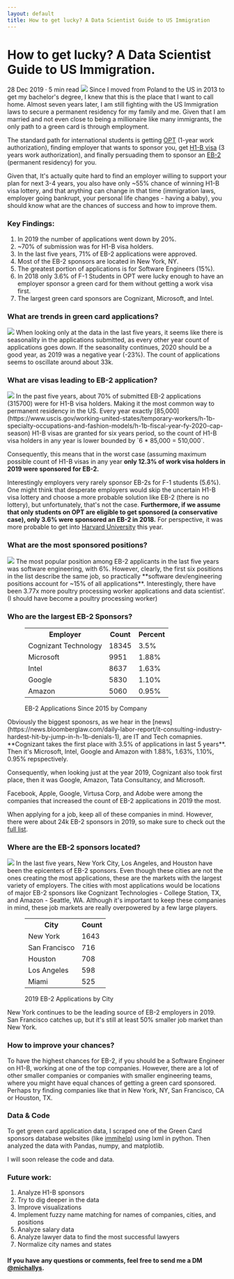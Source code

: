 ```yaml
---
layout: default
title: How to get lucky? A Data Scientist Guide to US Immigration
---
```

<h1 class="page-title">How to get lucky? A Data Scientist Guide to US Immigration.</h1>
<span class="post-date">28 Dec 2019 · 5 min read</span>
<img src="/public/pics/gc_app.jpg">
Since I moved from Poland to the US in 2013 to get my bachelor's degree, I knew that this is the place that I want to call home. Almost seven years later, I am still fighting with the US Immigration laws to secure a permanent residency for my family and me. Given that I am married and not even close to being a millionaire like many immigrants, the only path to a green card is through employment.

The standard path for international students is getting [OPT](https://www.uscis.gov/opt) (1-year work authorization), finding employer that wants to sponsor you, get [H1-B visa](https://www.uscis.gov/working-united-states/temporary-workers/h-1b-specialty-occupations-dod-cooperative-research-and-development-project-workers-and-fashion-models) (3 years work authorization), and finally persuading them to sponsor an [EB-2](https://www.uscis.gov/working-united-states/permanent-workers/employment-based-immigration-second-preference-eb-2) (permanent residency) for you.

Given that, It's actually quite hard to find an employer willing to support your plan for next 3-4 years, you also have only ~55% chance of winning H1-B visa lottery, and that anything can change in that time (immigration laws, employer going bankrupt, your personal life changes - having a baby), you should know what are the chances of success and how to improve them.

### Key Findings:
1. In 2019 the number of applications went down by 20%.
2. ~70% of submission was for H1-B visa holders.
3. In the last five years, 71% of EB-2 applications were approved.
4. Most of the EB-2 sponsors are located in New York, NY.
5. The greatest portion of applications is for Software Engineers (15%).
6. In 2018 only 3.6% of F-1 Students in OPT  were lucky enough to have an employer sponsor a green card for them without getting a work visa first.
7. The largest green card sponsors are Cognizant, Microsoft, and Intel.

### What are trends in green card applications?
<img src="/public/pics/blog/get_lucky/trend_plot.png">
When looking only at the data in the last five years, it seems like there is seasonality in the applications submitted, as every other year count of applications goes down. If the seasonality continues, 2020 should be a good year, as 2019 was a negative year (-23%). The count of applications seems to oscillate around about 33k.

### What are visas leading to EB-2 application?
<img src="/public/pics/blog/get_lucky/visas_pie.png">
In the past five years, about 70% of submitted EB-2 applications (315700) were for H1-B visa holders. Making it the most common way to permanent residency in the US. Every year exactly [85,000](https://www.uscis.gov/working-united-states/temporary-workers/h-1b-specialty-occupations-and-fashion-models/h-1b-fiscal-year-fy-2020-cap-season) H1-B visas are granted for six years period, so the count of H1-B visa holders in any year is lower bounded by `6 * 85,000 = 510,000`.

Consequently, this means that in the worst case (assuming maximum possible count of H1-B visas in any year **only 12.3% of work visa holders in 2019 were sponsored for EB-2.**

Interestingly employers very rarely sponsor EB-2s for F-1 students (5.6%). One might think that desperate employers would skip the uncertain H1-B visa lottery and choose a more probable solution like EB-2 (there is no lottery), but unfortunately, that's not the case. **Furthermore, if we assume that only students on OPT are eligible to get sponsored (a conservative case), only 3.6%  were sponsored an EB-2 in 2018.** For perspective, it was more probable to get into [Harvard University](https://college.harvard.edu/admissions/admissions-statistics) this year.

### What are the most sponsored positions?
<img src="/public/pics/blog/get_lucky/pos_bar.png">
The most popular position among EB-2 applicants in the last five years was software engineering, with 6%. However, clearly, the first six positions in the list describe the same job, so practically **software dev/engineering positions account for ~15% of all applications**. Interestingly, there have been 3.77x more poultry processing worker applications and data scientist'. (I should have become a poultry processing worker)

### Who are the largest EB-2 Sponsors?

<figure>
  <table>
    <tr>
      <th>Employer</th>
      <th>Count</th>
      <th>Percent</th>
    </tr>
    <tr>
      <td>Cognizant Technology</td>
      <td>18345</td>
      <td>3.5%</td>
    </tr>
    <tr>
      <td>Microsoft</td>
      <td>9951</td>
      <td>1.88%</td>
    </tr>
    <tr>
      <td>Intel</td>
      <td>8637</td>
      <td>1.63%</td>
    </tr>
    <tr>
      <td>Google</td>
      <td>5830</td>
      <td>1.10%</td>
    </tr>
    <tr>
      <td>Amazon</td>
      <td>5060</td>
      <td>0.95%</td>
    </tr>
  </table>
  <figcaption class="image-caption">EB-2 Applications Since 2015 by Company</figcaption>
</figure>
Obviously the biggest sponosrs, as we hear in the [news](https://news.bloomberglaw.com/daily-labor-report/it-consulting-industry-hardest-hit-by-jump-in-h-1b-denials-1), are IT and Tech comapnies. **Cognizant takes the first place with 3.5% of applications in last 5 years**. Then it's Microsoft, Intel, Google and Amazon with 1.88%, 1.63%, 1.10%, 0.95% repspectively.

Consequently, when looking just at the year 2019, Cognizant also took first place, then it was Google, Amazon, Tata Consultancy, and Microsoft.

Facebook, Apple, Google, Virtusa Corp, and Adobe were among the companies that increased the count of EB-2 applications in 2019 the most.

When applying for a job, keep all of these companies in mind. However, there were about 24k EB-2 sponsors in 2019, so make sure to check out the [full list](/blog/2019/12/emp_list_2019.csv).

### Where are the EB-2 sponsors located?
<img src="/public/pics/blog/get_lucky/city_bar.png">
In the last five years, New York City, Los Angeles, and Houston have been the epicenters of EB-2 sponsors. Even though these cities are not the ones creating the most applications, these are the markets with the largest variety of employers. The cities with most applications would be locations of major EB-2 sponsors like Cognizant Technologies - College Station, TX, and Amazon - Seattle, WA. Although it's important to keep these companies in mind, these job markets are really overpowered by a few large players.

<figure>
  <table>
    <tr>
      <th>City</th>
      <th>Count</th>
    </tr>
    <tr>
      <td>New York</td>
      <td>1643</td>
    </tr>
    <tr>
      <td>San Francisco</td>
      <td>716</td>
    </tr>
    <tr>
      <td>Houston</td>
      <td>708</td>
    </tr>
    <tr>
      <td>Los Angeles</td>
      <td>598</td>
    </tr>
    <tr>
      <td>Miami</td>
      <td>525</td>
    </tr>
  </table>
  <figcaption class="image-caption">2019 EB-2 Applications by City</figcaption>
</figure>

New York continues to be the leading source of EB-2 employers in 2019. San Francisco catches up, but it's still at least 50% smaller job market than New York.

### How to improve your chances?
To have the highest chances for EB-2, if you should be a Software Engineer on H1-B, working at one of the top companies. However, there are a lot of other smaller companies or companies with smaller engineering teams, where you might have equal chances of getting a green card sponsored. Perhaps try finding companies like that in New York, NY, San Francisco, CA or Houston, TX.

### Data & Code
To get green card application data, I scraped one of the Green Card sponsors database websites (like [immihelp](https://immihelp.com)) using lxml in python. Then analyzed the data with Pandas, numpy, and matplotlib.

I will soon release the code and data.

### Future work:
1. Analyze H1-B sponsors
2. Try to dig deeper in the data
3. Improve visualizations
4. Implement fuzzy name matching for names of companies, cities, and positions
5. Analyze salary data
6. Analyze lawyer data to find the most successful lawyers
7. Normalize city names and states

#### If you have any questions or comments, feel free to send me a DM [@michallys](https://twitter.com/michallys).
